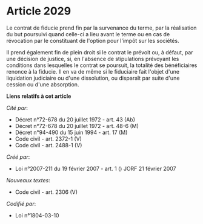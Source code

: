 # Article 2029

Le contrat de fiducie prend fin par la survenance du terme, par la réalisation du but poursuivi quand celle-ci a lieu avant
le terme ou en cas de révocation par le constituant de l'option pour l'impôt sur les sociétés.

Il prend également fin de plein droit si le contrat le prévoit ou, à défaut, par une décision de justice, si, en l'absence de
stipulations prévoyant les conditions dans lesquelles le contrat se poursuit, la totalité des bénéficiaires renonce à la
fiducie. Il en va de même si le fiduciaire fait l'objet d'une liquidation judiciaire ou d'une dissolution, ou disparaît par
suite d'une cession ou d'une absorption.

**Liens relatifs à cet article**

_Cité par_:

  - Décret n°72-678 du 20 juillet 1972 - art. 43 (Ab)
  - Décret n°72-678 du 20 juillet 1972 - art. 48-6 (M)
  - Décret n°94-490 du 15 juin 1994 - art. 17 (M)
  - Code civil - art. 2372-1 (V)
  - Code civil - art. 2488-1 (V)

_Créé par_:

  - Loi n°2007-211 du 19 février 2007 - art. 1 () JORF 21 février 2007

_Nouveaux textes_:

  - Code civil - art. 2306 (V)

_Codifié par_:

  - Loi n°1804-03-10
